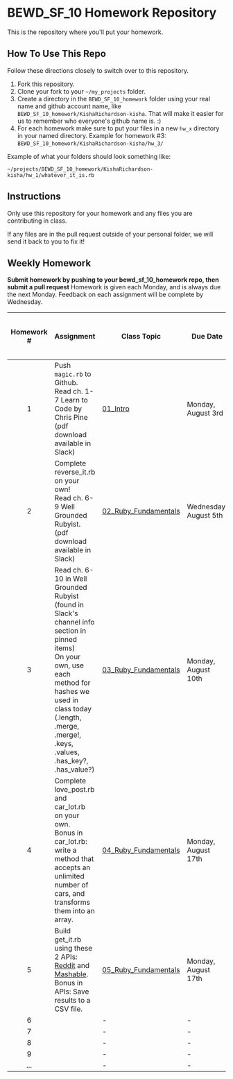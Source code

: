 BEWD_SF_10 Homework Repository
=============================

This is the repository where you'll put your homework.

How To Use This Repo
-----------------------

Follow these directions closely to switch over to this repository.

1. Fork this repository.
2. Clone your fork to your ```~/my_projects``` folder.
3. Create a directory in the ```BEWD_SF_10_homework``` folder using your real name and github account name, like ```BEWD_SF_10_homework/KishaRichardson-kisha```. That will make it easier for us to remember who everyone's github name is. :)
4. For each homework make sure to put your files in a new `hw_x` directory in your named directory.   Example for homework #3: `BEWD_SF_10_homework/KishaRichardson-kisha/hw_3/`

Example of what your folders should look something like:

```
~/projects/BEWD_SF_10_homework/KishaRichardson-kisha/hw_1/whatever_it_is.rb
```

Instructions
-------------

Only use this repository for your homework and any files you are contributing in class.

If any files are in the pull request outside of your personal folder, we will send it back to you to fix it!

Weekly Homework
----------------

**Submit homework by pushing to your bewd_sf_10_homework repo, then submit a pull request**
Homework is given each Monday, and is always due the next Monday. Feedback on each assignment will be complete by Wednesday.

| Homework # | Assignment | Class Topic | Due Date | Feedback <br> _(if hw submitted by due date)_ |
| :--------: | ---------- | ----------- | -------- | -------- |
| 1          | Push `magic.rb` to Github. <br/> Read ch. 1-7 Learn to Code by Chris Pine (pdf download available in Slack) | [01_Intro](https://github.com/ga-students/bewd_sf_10/tree/master/01_Intro/slides) | Monday, August 3rd | Wednesday, August 5th |
| 2          | Complete reverse_it.rb on your own! <br/> Read ch. 6-9 Well Grounded Rubyist. (pdf download available in Slack) | [02_Ruby_Fundamentals](https://github.com/ga-students/bewd_sf_10/tree/master/02_Ruby_Fundamentals_1/slides) | Wednesday, August 5th | Wednesday, August 5th |
| 3          | Read ch. 6-10 in Well Grounded Rubyist (found in Slack's channel info section in pinned items) <br> On your own, use each method for hashes we used in class today (.length, .merge, .merge!, .keys, .values, .has_key?, .has_value?) | [03_Ruby_Fundamentals](https://github.com/ga-students/bewd_sf_10/tree/master/03_Ruby_Fundamentals) | Monday, August 10th | Wednesday, August 12th |
| 4          | Complete love_post.rb and car_lot.rb on your own. <br> Bonus in car_lot.rb: write a method that accepts an unlimited number of cars, and transforms them into an array. | [04_Ruby_Fundamentals](https://github.com/ga-students/bewd_sf_10/tree/master/04_Ruby_Fundamentals) | Monday, August 17th | Wednesday, August 19th |
| 5          | Build get_it.rb using these 2 APIs: [Reddit](https://www.reddit.com/.json) and [Mashable](http://mashable.com/stories.json). <br> Bonus in APIs: Save results to a CSV file. | [05_Ruby_Fundamentals](https://github.com/ga-students/bewd_sf_10/tree/master/05_Ruby_Fundamentals) | Monday, August 17th | Friday, August 21st |
| 6          |            | - | - | - |
| 7          |            | - | - | - |
| 8          |            | - | - | - |
| 9          |            | - | - | - |<br> Build get_it.rb using these 3 APIs: [Reddit](https://www.reddit.com/.json), [Mashable](http://mashable.com/stories.json), [ycombinator](https://hn.algolia.com/api) (in place of Digg's API).
| ...        |            | - | - | - |
